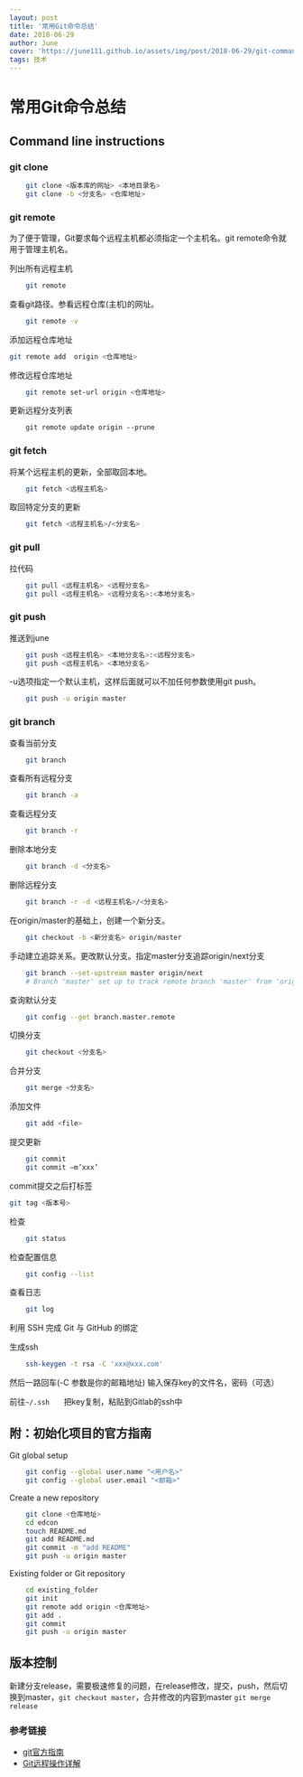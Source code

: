 ```yaml
---
layout: post
title: '常用Git命令总结'
date: 2018-06-29
author: June
cover: 'https://june111.github.io/assets/img/post/2018-06-29/git-command.png'
tags: 技术
---
```


# 常用Git命令总结

## Command line instructions

### git clone
```bash
	git clone <版本库的网址> <本地目录名>
	git clone -b <分支名> <仓库地址>
```
### git remote

为了便于管理，Git要求每个远程主机都必须指定一个主机名。git remote命令就用于管理主机名。

列出所有远程主机
```bash
	git remote
```
查看git路径。参看远程仓库(主机)的网址。
```bash
	git remote -v
```
添加远程仓库地址
```bash
git remote add  origin <仓库地址>
```
修改远程仓库地址
```bash
	git remote set-url origin <仓库地址>
```
更新远程分支列表
```bash
	git remote update origin --prune
```

### git fetch

将某个远程主机的更新，全部取回本地。
```bash
	git fetch <远程主机名>
```
取回特定分支的更新
```bash
	git fetch <远程主机名>/<分支名>
```
### git pull

拉代码
```bash
	git pull <远程主机名> <远程分支名>
	git pull <远程主机名> <远程分支名>:<本地分支名>
```

### git push

推送到june
```bash
	git push <远程主机名> <本地分支名>:<远程分支名>
	git push <远程主机名> <本地分支名>
```

-u选项指定一个默认主机，这样后面就可以不加任何参数使用git push。
```bash
	git push -u origin master
```
### git branch

查看当前分支
```bash
	git branch
```

查看所有远程分支
```bash
	git branch -a
```
查看远程分支
```bash
	git branch -r
```
删除本地分支
```bash
	git branch -d <分支名>
```
删除远程分支
```bash
	git branch -r -d <远程主机名>/<分支名>
```
在origin/master的基础上，创建一个新分支。
```bash
	git checkout -b <新分支名> origin/master
```
手动建立追踪关系。更改默认分支。指定master分支追踪origin/next分支
```bash
	git branch --set-upstream master origin/next
	# Branch 'master' set up to track remote branch 'master' from 'origin'.
```
查询默认分支
```bash	
	git config --get branch.master.remote
```
切换分支
```bash
	git checkout <分支名>
```
合并分支
```bash	
	git merge <分支名>
```
添加文件
```bash
	git add <file>
```
提交更新
```bash
	git commit
	git commit –m’xxx’
```

commit提交之后打标签
```bash
git tag <版本号>
```

检查
```bash
	git status
```
检查配置信息
```bash	
	git config --list
```
查看日志
```bash
	git log
```



利用 SSH 完成 Git 与 GitHub 的绑定

生成ssh
```bash
	ssh-keygen -t rsa -C 'xxx@xxx.com' 
```
然后一路回车(-C 参数是你的邮箱地址)
输入保存key的文件名，密码（可选）

前往`~/.ssh	` 把key复制，粘贴到Gitlab的ssh中



## 附：初始化项目的官方指南

Git global setup
```bash
	git config --global user.name "<用户名>"
	git config --global user.email "<邮箱>"
```
Create a new repository
```bash
	git clone <仓库地址>
	cd edcon
	touch README.md
	git add README.md
	git commit -m "add README"
	git push -u origin master
```
Existing folder or Git repository
```bash
	cd existing_folder
	git init
	git remote add origin <仓库地址>
	git add .
	git commit
	git push -u origin master
```
## 版本控制

新建分支release，需要极速修复的问题，在release修改，提交，push，然后切换到master，`git checkout master`，合并修改的内容到master `git merge release`

### 参考链接
* [git官方指南](https://git-scm.com/book/zh/v2/)
* [Git远程操作详解](http://www.ruanyifeng.com/blog/2014/06/git_remote.html)
